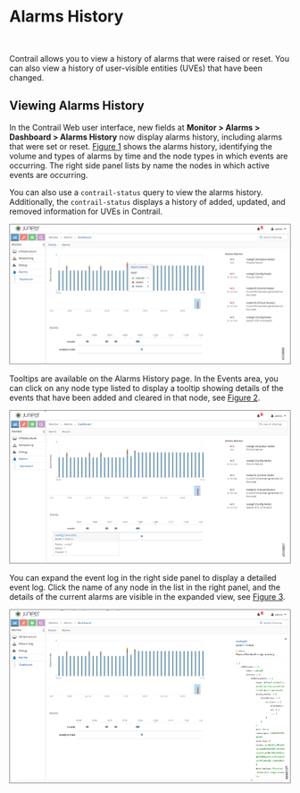 # Alarms History

 

<div id="intro">

<div class="mini-toc-intro">

Contrail allows you to view a history of alarms that were raised or
reset. You can also view a history of user-visible entities (UVEs) that
have been changed.

</div>

</div>

## Viewing Alarms History

In the Contrail Web user interface, new fields at **Monitor &gt; Alarms
&gt; Dashboard &gt; Alarms History** now display alarms history,
including alarms that were set or reset.
[Figure 1](alarms-history.html#ah1) shows the alarms history,
identifying the volume and types of alarms by time and the node types in
which events are occurring. The right side panel lists by name the nodes
in which active events are occurring.

You can also use a `contrail-status` query to view the alarms history.
Additionally, the `contrail-status` displays a history of added,
updated, and removed information for UVEs in Contrail.

![Figure 1: Alarms History Page](documentation/images/s019896.png)

Tooltips are available on the Alarms History page. In the Events area,
you can click on any node type listed to display a tooltip showing
details of the events that have been added and cleared in that node, see
[Figure 2](alarms-history.html#ah2).

![Figure 2: Events Log Tooltip](documentation/images/s019897.png)

You can expand the event log in the right side panel to display a
detailed event log. Click the name of any node in the list in the right
panel, and the details of the current alarms are visible in the expanded
view, see [Figure 3](alarms-history.html#ah3).

![Figure 3: Detailed Event Log](documentation/images/s019898.png)

 
